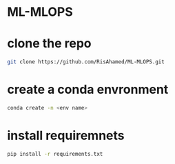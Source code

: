 # ML-MLOPS
# clone the repo 

``` bash 
git clone https://github.com/RisAhamed/ML-MLOPS.git
```
# create a conda envronment 
``` bash
conda create -n <env name>
```

# install requiremnets 
``` bash 
pip install -r requirements.txt
```
